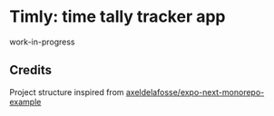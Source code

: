 # Timly: time tally tracker app

work-in-progress

## Credits

Project structure inspired from [axeldelafosse/expo-next-monorepo-example](https://github.com/axeldelafosse/expo-next-monorepo-example)
